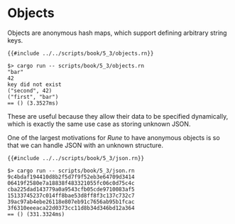 # Objects

Objects are anonymous hash maps, which support defining arbitrary string keys.

```rust,noplaypen
{{#include ../../scripts/book/5_3/objects.rn}}
```

```text
$> cargo run -- scripts/book/5_3/objects.rn
"bar"
42
key did not exist
("second", 42)
("first", "bar")
== () (3.3527ms)
```

These are useful because they allow their data to be specified dynamically,
which is exactly the same use case as storing unknown JSON.

One of the largest motivations for *Rune* to have anonymous objects is so that
we can handle JSON with an unknown structure.

```rust,noplaypen
{{#include ../../scripts/book/5_3/json.rn}}
```

```text
$> cargo run -- scripts/book/5_3/json.rn
9c4bdaf194410d8b2f5d7f9f52eb3e64709d3414
06419f2580e7a18838f483321055fc06c0d75c4c
cba225dad143779a0a9543cfb05cde9710083af5
15133745237c014ff8bae53d8ff8f3c137c732c7
39ac97ab4ebe26118e807eb91c7656ab95b1fcac
3f6310eeeaca22d0373cc11d8b34d346bd12a364
== () (331.3324ms)
```